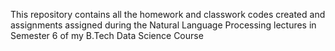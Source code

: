 This repository contains all the homework and classwork codes created and assignments assigned during the Natural Language Processing lectures in Semester 6 of my B.Tech Data Science Course
